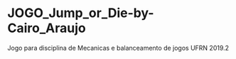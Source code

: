 # JOGO_Jump_or_Die-by-Cairo_Araujo
Jogo para disciplina de Mecanicas e balanceamento de jogos UFRN 2019.2
